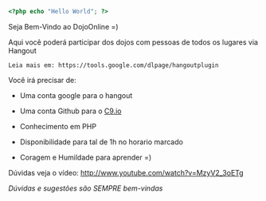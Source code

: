 ```PHP
<?php echo "Hello World"; ?>
```

Seja Bem-Vindo ao DojoOnline =)

Aqui você poderá participar dos dojos com pessoas de todos os lugares via Hangout 
```
Leia mais em: https://tools.google.com/dlpage/hangoutplugin
```
Você irá precisar de:

* Uma conta google para o hangout

* Uma conta Github para o [C9.io](http://c9.io/thamarahessel/dojoonline)

* Conhecimento em PHP

* Disponibilidade para tal de 1h no horario marcado

* Coragem e Humildade para aprender =)


Dúvidas veja o vídeo:
http://www.youtube.com/watch?v=MzyV2_3oETg

_Dúvidas e sugestões são SEMPRE bem-vindas_
